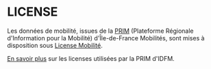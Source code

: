 # LICENSE

Les données de mobilité, issues de la [PRIM](https://prim.iledefrance-mobilites.fr) (Plateforme Régionale d'Information pour la Mobilité) d'Île-de-France Mobilités, sont mises à disposition sous [License Mobilité](https://cloud.fabmob.io/s/eYWWJBdM3fQiFNm).

[En savoir plus](https://prim.iledefrance-mobilites.fr/fr/licences) sur les licenses utilisées par la PRIM d'IDFM.
